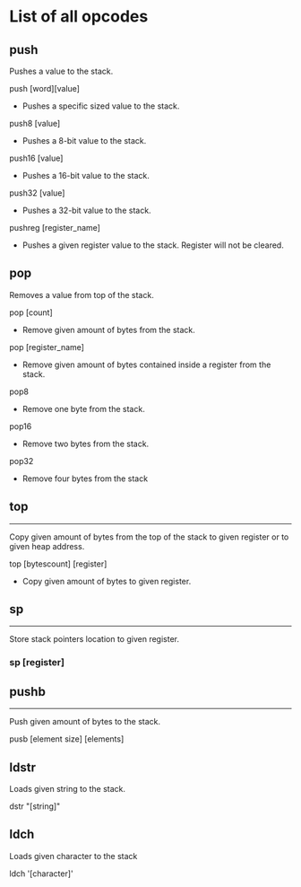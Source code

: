 # List of all opcodes

push
------

Pushes a value to the stack.

push [word][value]
- Pushes a specific sized value to the stack. 

push8	[value] 
- Pushes a 8-bit value to the stack.

push16 [value]
- Pushes a 16-bit value to the stack.

push32 [value]
- Pushes a 32-bit value to the stack.

pushreg [register_name]
- Pushes a given register value to the stack. Register will not be cleared.

pop
------

Removes a value from top of the stack.

pop	[count]
- Remove given amount of bytes from the stack.

pop [register_name]
- Remove given amount of bytes contained inside a register from the stack.

pop8
- Remove one byte from the stack.

pop16
- Remove two bytes from the stack.

pop32
- Remove four bytes from the stack

## top
------

Copy given amount of bytes from the top of the stack to given register
or to given heap address.

top [bytescount] [register]
- Copy given amount of bytes to given register.

## sp
------

Store stack pointers location to given register.

### sp [register]

## pushb
------

Push given amount of bytes to the stack.

pusb [element size] [elements]

ldstr
------

Loads given string to the stack.

dstr "[string]"

ldch
------

Loads given character to the stack

ldch '[character]'
